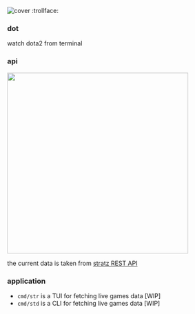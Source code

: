 ![cover](https://i.imgur.com/z7wBEwj.png)
:trollface:

### dot

watch dota2 from terminal

### api
<img src="https://user-images.githubusercontent.com/20866892/96916369-26a3ca00-14b0-11eb-9fa5-976767f33d2f.png" width="420">

the current data is taken from [stratz REST API](https://docs.stratz.com/index.html)

### application
- `cmd/str` is a TUI for fetching live games data [WIP]
- `cmd/std` is a CLI for fetching live games data [WIP]
